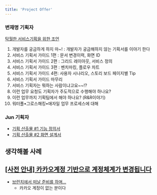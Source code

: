 ```yaml
---
title: 'Project Offer'
---
```


### 변재명 기획자

[탁월한 서비스기획을 위한 조언](https://brunch.co.kr/@ecobyun/2)

1. 개발자를 궁금하게 하지 마~! : 개발자가 궁금해하지 않는 기획서를 이야기 한다
2. 서비스 기획서 가이드 1편 : 문서 변경이력, 화면 ID
3. 서비스 기획서 가이드 2편 : 그리드 레이아웃, 서비스 정의
4. 서비스 기획서 가이드 3편 : 벤치마킹, 플로우 차트
5. 서비스 기획서 가이드 4편: 사용자 시나리오, 스토리 보드 페이지별 Tip
6. 서비스 기획서 가이드 마무리
7. 서비스 기획자는 뭐하는 사람이냐고요~~!?
8. 이런 업무 요청도 기획자가 주도적으로 수행해야 하나요?
9. 이런 업무까지 기획팀에서 해야 하나요? (R&R이야기)
10. 워터폴•그로스해킹•애자일 업무 프로세스에 대해

### Jun 기획자

-   [기획 산출물 #1 기능 정의서](https://brunch.co.kr/@mojuns/9)
-   [기획 산출물 #2 화면 설계서](https://brunch.co.kr/@mojuns/9)

## 생각해볼 사례

## [[사전 안내] 카카오계정 기반으로 계정체계가 변경됩니다](https://brunch.co.kr/@brunch/225?fbclid=IwAR3Fq-rY7Gnoc1AGrqJbuKIXalYMVLAxhhnI7S8jJpUEs83NYQ-QjPu659k)

-   [브런치에서 떠날 준비를 하며...](https://brunch.co.kr/@supims/720)
    -   카카오 계정이 없는 분이다
